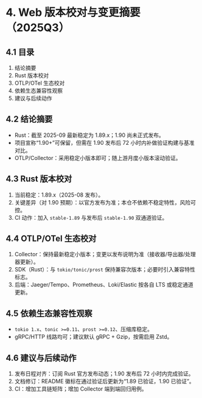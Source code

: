 # 4. Web 版本校对与变更摘要（2025Q3）

## 4.1 目录

1. 结论摘要
2. Rust 版本校对
3. OTLP/OTel 生态校对
4. 依赖生态兼容性观察
5. 建议与后续动作

## 4.2 结论摘要

- Rust：截至 2025-09 最新稳定为 1.89.x；1.90 尚未正式发布。
- 项目宣称“1.90+”可保留，但需在 1.90 发布后 72 小时内补做验证构建与基准对比。
- OTLP/Collector：采用稳定小版本即可；随上游月度小版本滚动验证。

## 4.3 Rust 版本校对

1. 当前稳定：1.89.x（2025-08 发布）。
2. 关键差异（对 1.90 预期）：以官方发布为准；本仓不依赖不稳定特性，风险可控。
3. CI 动作：加入 `stable-1.89` 与发布后 `stable-1.90` 双通道验证。

## 4.4 OTLP/OTel 生态校对

1. Collector：保持最新稳定小版本；变更以发布说明为准（接收器/导出器/处理器更新）。
2. SDK（Rust）：与 `tokio/tonic/prost` 保持兼容次版本；必要时引入兼容特性标志。
3. 后端：Jaeger/Tempo、Prometheus、Loki/Elastic 按各自 LTS 或稳定通道更新。

## 4.5 依赖生态兼容性观察

- `tokio 1.x`、`tonic >=0.11`、`prost >=0.12`、压缩库稳定。
- gRPC/HTTP 线路均可；建议默认 gRPC + Gzip，按需启用 Zstd。

## 4.6 建议与后续动作

1. 发布日程对齐：订阅 Rust 官方发布动态；1.90 发布后 72 小时内完成验证。
2. 文档修订：README 徽标在通过验证后更新为“1.89 已验证，1.90 已验证”。
3. CI：增加工具链矩阵；增加 Collector 端到端回归用例。
